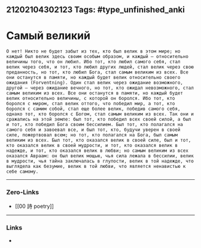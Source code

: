 21202104302123
Tags: #type_unfinished_anki
---
# Самый великий

    О нет! Никто не будет забыт из тех, кто был велик в этом мире; но каждый был велик здесь своим особым образом, и каждый — относительно величины того, что он любил. Ибо тот, кто любил самого себя, стал велик через себя, и тот, кто любил других людей, стал велик через свою преданность, но тот, кто любил Бога, стал самым великим из всех. Все они останутся в памяти, но каждый будет велик относительно своего ожидания (Forventning). Один стал велик через ожидание возможного, другой — через ожидание вечного, но тот, кто ожидал невозможного, стал самым великим из всех. Все они останутся в памяти, но каждый будет велик относительно величины, с которой он боролся. Ибо тот, кто боролся с миром, стал велик оттого, что победил мир, а тот, кто боролся с самим собой, стал еще более велик, победив самого себя, однако тот, кто боролся с Богом, стал самым великим из всех. Так они и сражались на этой земле: был тот, кто победил всех своей силой, а был и тот, кто победил Бога своим бессилием. Был тот, кто полагался на самого себя и завоевал все, и был тот, кто, будучи уверен в своей силе, пожертвовал всем; но тот, кто полагался на Бога, был самым великим из всех. Был тот, кто оказался велик в своей силе, был и тот, кто оказался велик в своей мудрости, и тот, кто оказался велик в надежде, и тот, кто оказался велик в любви; но самым великим из всех оказался Авраам: он был велик мощью, чья сила лежала в бессилии, велик в мудрости, чья тайна заключалась в глупости, велик в той надежде, что выглядела как безумие, велик в той любви, что является ненавистью к себе самому.

---
### Zero-Links
- [[00 詩 poetry]]
---
### Links
-